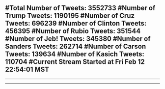 #Total Number of Tweets: 3552733 
#Number of Trump Tweets: 1190195
#Number of Cruz Tweets: 696239
#Number of Clinton Tweets: 456395
#Number of Rubio Tweets: 351544
#Number of Jeb! Tweets: 345380
#Number of Sanders Tweets: 262714
#Number of Carson Tweets: 139634
#Number of Kasich Tweets: 110704
#Current Stream Started at Fri Feb 12 22:54:01 MST
---
---
---
